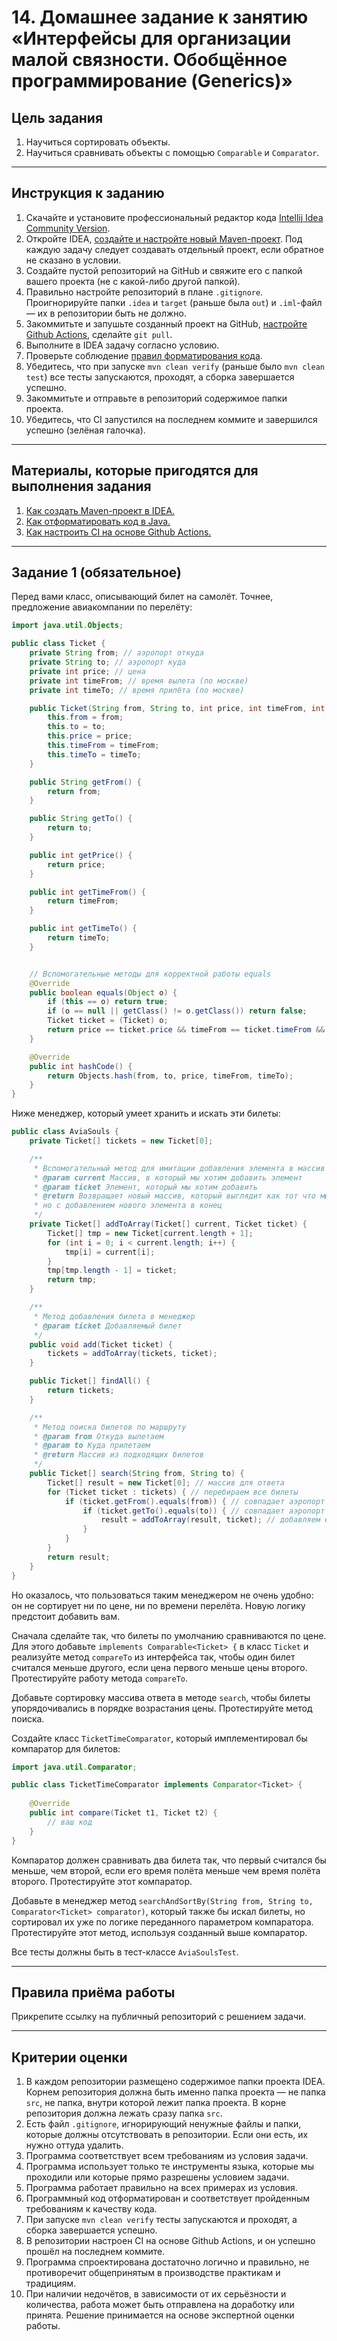 # 14. Домашнее задание к занятию «Интерфейсы для организации малой связности. Обобщённое программирование (Generics)»

## Цель задания

1. Научиться сортировать объекты.
2. Научиться сравнивать объекты с помощью `Comparable` и `Comparator`.

------

## Инструкция к заданию

1. Скачайте и установите профессиональный редактор кода [Intellij Idea Community Version](https://www.jetbrains.com/idea/download/).
1. Откройте IDEA, [создайте и настройте новый Maven-проект](https://github.com/netology-code/javaqa-homeworks-video/blob/javaqa-55/QA_Maven_Idea_Create.md). Под каждую задачу следует создавать отдельный проект, если обратное не сказано в условии.
2. Создайте пустой репозиторий на GitHub и свяжите его с папкой вашего проекта (не с какой-либо другой папкой).
3. Правильно настройте репозиторий в плане `.gitignore`. Проигнорируйте папки `.idea` и `target` (раньше была `out`) и `.iml`-файл — их в репозитории быть не должно.
4. Закоммитьте и запушьте созданный проект на GitHub, [настройте Github Actions](https://github.com/netology-code/javaqa-homeworks-video/blob/javaqa-55/QA_CI.md), сделайте `git pull`.
4. Выполните в IDEA задачу согласно условию.
5. Проверьте соблюдение [правил форматирования кода](https://github.com/netology-code/javaqa-homeworks-video/blob/javaqa-55/QA_Java_Idea_Format.md).
6. Убедитесь, что при запуске `mvn clean verify` (раньше было `mvn clean test`) все тесты запускаются, проходят, а сборка завершается успешно.
7. Закоммитьте и отправьте в репозиторий содержимое папки проекта.
8. Убедитесь, что CI запустился на последнем коммите и завершился успешно (зелёная галочка).

------

## Материалы, которые пригодятся для выполнения задания

1. [Как создать Maven-проект в IDEA.](https://github.com/netology-code/javaqa-homeworks-video/blob/javaqa-55/QA_Maven_Idea_Create.md)
1. [Как отформатировать код в Java.](https://github.com/netology-code/javaqa-homeworks-video/blob/javaqa-55/QA_Java_Idea_Format.md)
1. [Как настроить CI на основе Github Actions.](https://github.com/netology-code/javaqa-homeworks-video/blob/javaqa-55/QA_CI.md)

------

## Задание 1 (обязательное)

Перед вами класс, описывающий билет на самолёт. Точнее, предложение авиакомпании по перелёту:
```java
import java.util.Objects;

public class Ticket {
    private String from; // аэропорт откуда
    private String to; // аэропорт куда
    private int price; // цена
    private int timeFrom; // время вылета (по москве)
    private int timeTo; // время прилёта (по москве)

    public Ticket(String from, String to, int price, int timeFrom, int timeTo) {
        this.from = from;
        this.to = to;
        this.price = price;
        this.timeFrom = timeFrom;
        this.timeTo = timeTo;
    }

    public String getFrom() {
        return from;
    }

    public String getTo() {
        return to;
    }

    public int getPrice() {
        return price;
    }

    public int getTimeFrom() {
        return timeFrom;
    }

    public int getTimeTo() {
        return timeTo;
    }


    // Вспомогательные методы для корректной работы equals
    @Override
    public boolean equals(Object o) {
        if (this == o) return true;
        if (o == null || getClass() != o.getClass()) return false;
        Ticket ticket = (Ticket) o;
        return price == ticket.price && timeFrom == ticket.timeFrom && timeTo == ticket.timeTo && from.equals(ticket.from) && to.equals(ticket.to);
    }

    @Override
    public int hashCode() {
        return Objects.hash(from, to, price, timeFrom, timeTo);
    }
}
```

Ниже менеджер, который умеет хранить и искать эти билеты:
```java
public class AviaSouls {
    private Ticket[] tickets = new Ticket[0];

    /**
     * Вспомогательный метод для имитации добавления элемента в массив
     * @param current Массив, в который мы хотим добавить элемент
     * @param ticket Элемент, который мы хотим добавить
     * @return Возвращает новый массив, который выглядит как тот что мы передали,
     * но с добавлением нового элемента в конец
     */
    private Ticket[] addToArray(Ticket[] current, Ticket ticket) {
        Ticket[] tmp = new Ticket[current.length + 1];
        for (int i = 0; i < current.length; i++) {
            tmp[i] = current[i];
        }
        tmp[tmp.length - 1] = ticket;
        return tmp;
    }

    /**
     * Метод добавления билета в менеджер
     * @param ticket Добавляемый билет
     */
    public void add(Ticket ticket) {
        tickets = addToArray(tickets, ticket);
    }

    public Ticket[] findAll() {
        return tickets;
    }

    /**
     * Метод поиска билетов по маршруту
     * @param from Откуда вылетаем
     * @param to Куда прилетаем
     * @return Массив из подходящих билетов
     */
    public Ticket[] search(String from, String to) {
        Ticket[] result = new Ticket[0]; // массив для ответа
        for (Ticket ticket : tickets) { // перебираем все билеты
            if (ticket.getFrom().equals(from)) { // совпадает аэропорт вылета
                if (ticket.getTo().equals(to)) { // совпадает аэропорт прилёта
                    result = addToArray(result, ticket); // добавляем его в массив ответа
                }
            }
        }
        return result;
    }
}

```

Но оказалось, что пользоваться таким менеджером не очень удобно: он не сортирует ни по цене, ни по времени перелёта.
Новую логику предстоит добавить вам.

Сначала сделайте так, что билеты по умолчанию сравниваются по цене.
Для этого добавьте `implements Comparable<Ticket> {` в класс `Ticket` и реализуйте метод `compareTo` из интерфейса так, чтобы один билет считался меньше другого, если цена первого меньше цены второго.
Протестируйте работу метода `compareTo`.

Добавьте сортировку массива ответа в методе `search`, чтобы билеты упорядочивались в порядке возрастания цены.
Протестируйте метод поиска.

Создайте класс `TicketTimeComparator`, который имплементировал бы компаратор для билетов:
```java
import java.util.Comparator;

public class TicketTimeComparator implements Comparator<Ticket> {
    
    @Override
    public int compare(Ticket t1, Ticket t2) {
        // ваш код
    }
}
```

Компаратор должен сравнивать два билета так, что первый считался бы меньше, чем второй, если его время полёта меньше чем время полёта второго.
Протестируйте этот компаратор.

Добавьте в менеджер метод `searchAndSortBy(String from, String to, Comparator<Ticket> comparator)`, который также бы искал билеты, но сортировал их уже по логике переданного параметром компаратора.
Протестируйте этот метод, используя созданный выше компаратор.

Все тесты должны быть в тест-классе `AviaSoulsTest`.

------

## Правила приёма работы

Прикрепите ссылку на публичный репозиторий с решением задачи.

------

## Критерии оценки

1. В каждом репозитории размещено содержимое папки проекта IDEA. Корнем репозитория должна быть именно папка проекта — не папка `src`, не папка, внутри которой лежит папка проекта. В корне репозитория должна лежать сразу папка `src`.
1. Есть файл `.gitignore`, игнорирующий ненужные файлы и папки, которые должны отсутствовать в репозитории. Если они есть, их нужно оттуда удалить.
1. Программа соответствует всем требованиям из условия задачи.
1. Программа использует только те инструменты языка, которые мы проходили или которые прямо разрешены условием задачи.
1. Программа работает правильно на всех примерах из условия.
1. Программный код отформатирован и соответствует пройденным требованиям к качеству кода.
1. При запуске `mvn clean verify` тесты запускаются и проходят, а сборка завершается успешно.
2. В репозитории настроен CI на основе Github Actions, и он успешно прошёл на последнем коммите.
3. Программа спроектирована достаточно логично и правильно, не противоречит общепринятым в производстве практикам и традициям.
4. При наличии недочётов, в зависимости от их серьёзности и количества, работа может быть отправлена на доработку или принята. Решение принимается на основе экспертной оценки работы.

